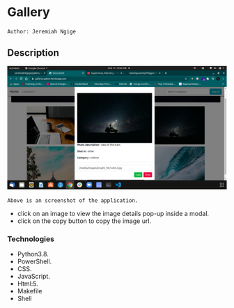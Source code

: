 # Gallery

    Author: Jeremiah Ngige

## Description

![modal view](https://raw.githubusercontent.com/JeremiahNgige/gallery/master/gallery/static/imgs/picscreen.png)

    Above is an screenshot of the application.

* click on an image to view the image details pop-up inside a modal.
* click on the copy button to copy the image url.

### Technologies

* Python3.8.
* PowerShell.
* CSS.
* JavaScript.
* Html:5.
* Makefile
* Shell
